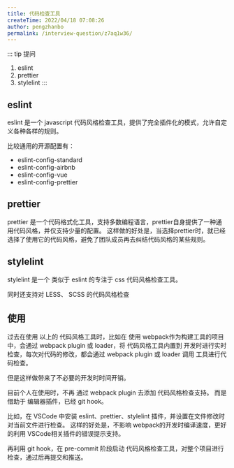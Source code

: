```yaml
---
title: 代码检查工具
createTime: 2022/04/18 07:08:26
author: pengzhanbo
permalink: /interview-question/z7aq1w36/
---
```


::: tip 提问

1. eslint
2. prettier
3. stylelint
:::

## eslint

eslint 是一个 javascript 代码风格检查工具，提供了完全插件化的模式，允许自定义各种各样的规则。

比较通用的开源配置有：

- eslint-config-standard
- eslint-config-airbnb
- eslint-config-vue
- eslint-config-prettier

## prettier

prettier 是一个代码格式化工具，支持多数编程语言，prettier自身提供了一种通用代码风格，并仅支持少量的配置。
这样做的好处是，当选择prettier时，就已经选择了使用它的代码风格，避免了团队成员再去纠结代码风格的某些规则。

## stylelint

stylelint 是一个 类似于 eslint 的专注于 css 代码风格检查工具。

同时还支持对 LESS、 SCSS 的代码风格检查

## 使用

过去在使用 以上的 代码风格工具时，比如在 使用 webpack作为构建工具的项目中，会通过 webpack plugin 或 loader，将
代码风格工具内置到 开发时进行实时检查，每次对代码的修改，都会通过 webpack plugin 或 loader 调用 工具进行代码检查。

但是这样做带来了不必要的开发时时间开销。

目前个人在使用时，不再 通过 webpack plugin 去添加 代码风格检查支持。 而是借助于 编辑器插件，已经 git hook。

比如，在 VSCode 中安装 eslint、prettier、stylelint 插件，并设置在文件修改时对当前文件进行检查。
这样的好处是，不影响 webpack的开发时编译速度，更好的利用 VSCode相关插件的错误提示支持。

再利用 git hook，在 pre-commit 阶段启动 代码风格检查工具，对整个项目进行检查，通过后再提交和推送。
